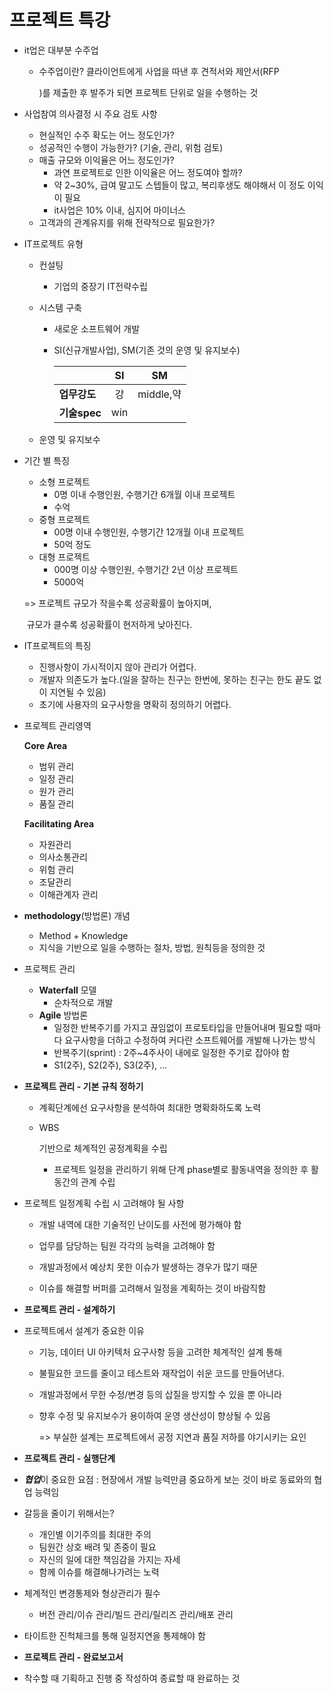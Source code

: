 # 프로젝트 특강

- it업은 대부분 수주업

  - 수주업이란? 클라이언트에게 사업을 따낸 후 견적서와 제안서(RFP

    [^RFP]: Reqeust for proposal

    )를 제출한 후 발주가 되면 프로젝트 단위로 일을 수행하는 것

- 사업참여 의사결정 시 주요 검토 사항

  -  현실적인 수주 확도는 어느 정도인가?
  - 성공적인 수행이 가능한가? (기술, 관리, 위험 검토)
  - 매출 규모와 이익율은 어느 정도인가?
    - 과연 프로젝트로 인한 이익율은 어느 정도여야 할까?
    - 약 2~30%, 급여 말고도 스텝들이 많고, 복리후생도 해야해서 이 정도 이익이 필요
    - it사업은 10% 이내, 심지어 마이너스
  - 고객과의 관계유지를 위해 전략적으로 필요한가?

- IT프로젝트 유형

  - 컨설팅

    - 기업의 중장기 IT전략수립

  - 시스템 구축

    - 새로운 소프트웨어 개발

    - SI(신규개발사업), SM(기존 것의 운영 및 유지보수)

      |              |  SI  |    SM     |
      | :----------- | :--: | :-------: |
      | **업무강도** |  강  | middle,약 |
      | **기술spec** | win  |           |

  - 운영 및 유지보수

- 기간 별 특징

  - 소형 프로젝트
    - 0명 이내 수행인원, 수행기간 6개월 이내 프로젝트
    - 수억
  - 중형 프로젝트
    - 00명 이내 수행인원, 수행기간 12개월 이내 프로젝트
    - 50억 정도
  - 대형 프로젝트
    - 000명 이상 수행인원, 수행기간 2년 이상 프로젝트
    - 5000억

  => 프로젝트 규모가 작을수록 성공확률이 높아지며,

  ​						규모가 클수록 성공확률이 현저하게 낮아진다.

- IT프로젝트의 특징

  - 진행사항이 가시적이지 않아 관리가 어렵다.
  - 개발자 의존도가 높다.(일을 잘하는 친구는 한번에, 못하는 친구는 한도 끝도 없이 지연될 수 있음)
  - 초기에 사용자의 요구사항을 명확히 정의하기 어렵다.

- 프로젝트 관리영역

  **Core Area**

  - 범위 관리
  - 일정 관리
  - 원가 관리
  - 품질 관리

  **Facilitating Area**

  - 자원관리
  - 의사소통관리
  - 위험 관리
  - 조달관리
  - 이해관계자 관리

- **methodology**(방법론) 개념
  - Method + Knowledge
  - 지식을 기반으로 일을 수행하는 절차, 방법, 원칙등을 정의한 것

- 프로젝트 관리

  - **Waterfall** 모델
    - 순차적으로 개발
  - **Agile** 방법론
    - 일정한 반복주기를 가지고 끊임없이 프로토타입을 만들어내며 필요할 때마다 요구사항을 더하고 수정하여 커다란 소프트웨어를 개발해 나가는 방식
    - 반복주기(sprint) : 2주~4주사이 내에로 일정한 주기로 잡아야 함
    - S1(2주), S2(2주), S3(2주), ...

- **프로젝트 관리 - 기본 규칙 정하기**

  - 계획단계에선 요구사항을 분석하여 최대한 명확화하도록 노력

  - WBS

    [^WES]: Work Breakdown Structure

    기반으로 체계적인 공정계획을 수립

    - 프로젝트 일정을 관리하기 위해 단계 phase별로 활동내역을 정의한 후 활동간의 관계 수립

- 프로젝트 일정계획 수립 시 고려해야 될 사항

  - 개발 내역에 대한 기술적인 난이도를 사전에 평가해야 함

  - 업무를 담당하는 팀원 각각의 능력을 고려해야 함
  - 개발과정에서 예상치 못한 이슈가 발생하는 경우가 많기 때문
  - 이슈를 해결할 버퍼를 고려해서 일정을 계획하는 것이 바람직함

- **프로젝트 관리 - 설계하기**

- 프로젝트에서 설계가 중요한 이유

  - 기능, 데이터 UI 아키텍처 요구사항 등을 고려한 체계적인 설계 통해

  - 불필요한 코드를 줄이고 테스트와 재작업이 쉬운 코드를 만들어낸다.

  - 개발과정에서 무한 수정/변경 등의 삽질을 방지할 수 있을 뿐 아니라

  - 향후 수정 및 유지보수가 용이하여 운영 생산성이 향상될 수 있음

    => 부실한 설계는 프로젝트에서 공정 지연과 품질 저하를 야기시키는 요인

- **프로젝트 관리 - 실행단계**

- ***협업***이 중요한 요점 : 현장에서 개발 능력만큼 중요하게 보는 것이 바로 동료와의 협업 능력임
- 갈등을 줄이기 위해서는?
  - 개인별 이기주의를 최대한 주의
  - 팀원간 상호 배려 및 존중이 필요
  - 자신의 일에 대한 책임감을 가지는 자세
  - 함께 이슈를 해결해나가려는 노력
- 체계적인 변경통제와 형상관리가 필수
  - 버전 관리/이슈 관리/빌드 관리/릴리즈 관리/배포 관리
- 타이트한 진척체크를 통해 일정지연을 통제해야 함
- **프로젝트 관리 - 완료보고서**

- 착수할 때 기획하고 진행 중 작성하여 종료할 때 완료하는 것